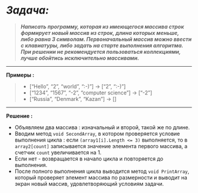 # _Задача:_
> **_Написать программу, которая из имеющегося массива строк формирует новый массив из строк, длина которых меньше, либо равна 3 символам. Первоначальный массив можно ввести с клавиатуры, либо задать на старте выполнения алгоритма. При решении не рекомендуется пользоваться коллекциями, лучше обойтись исключительно массивами._**

---

**Примеры :** 
> - [“Hello”, “2”, “world”, “:-)”] → [“2”, “:-)”] 
> - [“1234”, “1567”, “-2”, “computer science”] → [“-2”]
> - [“Russia”, “Denmark”, “Kazan”] → []

---

 **Решение  :** 
- Объявляем два массива : изначальный и второй, такой же по длине. 
- Вводим метод `void SecondArray`, в котором проверяется условие выполнения цикла : если `(array1[i].Length <= 3)` выполняется, 
то в `array2[count]` записывается значение элемента первого массива, а счетчик `count` увеличивается на 1. 
- Если нет - возвращается в начало цикла и повторяется до выполнения. 
- После полного выполнения цикла выводится метод `void PrintArray`, который проверяет элемент массива по размерности и выводит на экран новый массив, 
  удовлетворяющий условиям задачи. 
